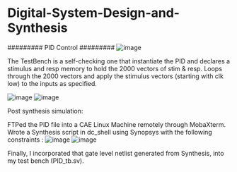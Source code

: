 # Digital-System-Design-and-Synthesis

######### PID Control #########
![image](https://user-images.githubusercontent.com/71836374/144600866-494f1b63-708b-4b28-bf41-31262727ffea.png)


The TestBench is a self-checking one that instantiate the PID and declares a stimulus and resp memory to hold the 2000 vectors of stim & resp. Loops through the 2000 vectors and apply the stimulus vectors (starting with clk low) to the inputs as specified.

![image](https://user-images.githubusercontent.com/71836374/144600824-0ac8be34-de07-4097-92f2-376669ca2961.png)
![image](https://user-images.githubusercontent.com/71836374/144600841-94516bc1-ca85-40b9-84c7-444d17d89abd.png)

Post synthesis simulation:

FTPed the PID file into a CAE Linux Machine remotely through MobaXterm. Wrote a Synthesis script in dc_shell using Synopsys with the following constraints : 
![image](https://user-images.githubusercontent.com/71836374/144601531-a8b476be-dd83-47f8-9386-eb81b99caf3a.png)
![image](https://user-images.githubusercontent.com/71836374/144601556-2cb8fe84-eec5-4f10-a80f-26bc411084e4.png)

 Finally, I incorporated that gate level netlist generated from Synthesis, into my test bench (PID_tb.sv). 
